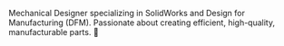 Mechanical Designer specializing in SolidWorks and Design for Manufacturing (DFM). Passionate about creating efficient, high-quality, manufacturable parts. 🔧
